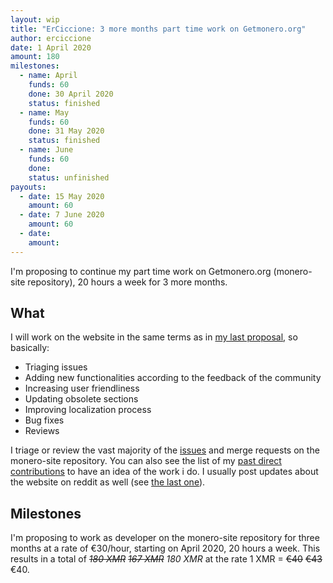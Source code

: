 ```yaml
---
layout: wip
title: "ErCiccione: 3 more months part time work on Getmonero.org"
author: erciccione
date: 1 April 2020
amount: 180
milestones:
  - name: April
    funds: 60
    done: 30 April 2020
    status: finished
  - name: May
    funds: 60
    done: 31 May 2020
    status: finished
  - name: June
    funds: 60
    done:
    status: unfinished
payouts:
  - date: 15 May 2020
    amount: 60
  - date: 7 June 2020
    amount: 60
  - date:
    amount:
---
```


I'm proposing to continue my part time work on Getmonero.org (monero-site repository), 20 hours a week for 3 more months.

## What
I will work on the website in the same terms as in [my last proposal](https://repo.getmonero.org/monero-project/ccs-proposals/-/merge_requests/111), so basically:

- Triaging issues
- Adding new functionalities according to the feedback of the community
- Increasing user friendliness
- Updating obsolete sections
- Improving localization process
- Bug fixes
- Reviews

I triage or review the vast majority of the [issues](https://repo.getmonero.org/monero-project/monero-site/-/issues) and merge requests on the monero-site repository. You can also see the list of my [past direct contributions](https://repo.getmonero.org/monero-project/monero-site/-/merge_requests?scope=all&utf8=%E2%9C%93&state=merged&author_username=erciccione) to have an idea of the work i do. I usually post updates about the website on reddit as well (see [the last one](https://www.reddit.com/r/Monero/comments/fetf6z/getmoneroorg_updated_fixed_meta_tags_updated/)).

## Milestones
I'm proposing to work as developer on the monero-site repository for three months at a rate of €30/hour, starting on April 2020, 20 hours a week. This results in a total of *~~180 XMR~~* *~~167 XMR~~* *180 XMR* at the rate 1 XMR = ~~€40~~ ~~€43~~ €40.
